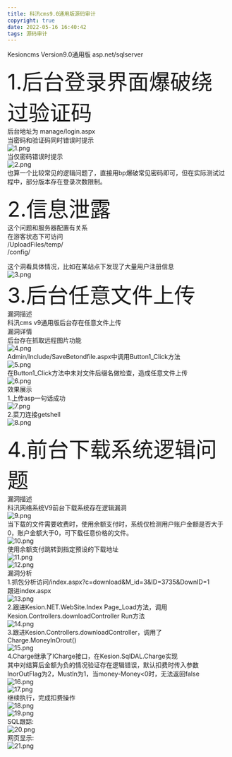 ```yaml
---
title: 科汛cms9.0通用版源码审计
copyright: true
date: 2022-05-16 16:40:42
tags: 源码审计
---
```

Kesioncms Version9.0通用版  asp.net/sqlserver
<!--more-->

<font size=10>1.后台登录界面爆破绕过验证码</font>  
后台地址为 manage/login.aspx  
当密码和验证码同时错误时提示  
![1.png](https://lockcy-github-io.vercel.app/2022/05/16/%E7%A7%91%E6%B1%9Bcms9-0%E9%80%9A%E7%94%A8%E7%89%88%E6%BA%90%E7%A0%81%E5%AE%A1%E8%AE%A1/1.png)  
当仅密码错误时提示  
![2.png](https://lockcy-github-io.vercel.app/2022/05/16/%E7%A7%91%E6%B1%9Bcms9-0%E9%80%9A%E7%94%A8%E7%89%88%E6%BA%90%E7%A0%81%E5%AE%A1%E8%AE%A1/2.png)  
也算一个比较常见的逻辑问题了，直接用bp爆破常见密码即可，但在实际测试过程中，部分版本存在登录次数限制。  

<font size=10>2.信息泄露</font>  
这个问题和服务器配置有关系  
在游客状态下可访问  
/UploadFiles/temp/  
/config/  

这个洞看具体情况，比如在某站点下发现了大量用户注册信息  
![3.png](https://lockcy-github-io.vercel.app/2022/05/16/%E7%A7%91%E6%B1%9Bcms9-0%E9%80%9A%E7%94%A8%E7%89%88%E6%BA%90%E7%A0%81%E5%AE%A1%E8%AE%A1/3.png)  
<font size=10>3.后台任意文件上传</font>  
漏洞描述  
科汛cms v9通用版后台存在任意文件上传  
漏洞详情  
后台存在抓取远程图片功能  
![4.png](https://lockcy-github-io.vercel.app/2022/05/16/%E7%A7%91%E6%B1%9Bcms9-0%E9%80%9A%E7%94%A8%E7%89%88%E6%BA%90%E7%A0%81%E5%AE%A1%E8%AE%A1/4.png)    
Admin/Include/SaveBetondfile.aspx中调用Button1_Click方法  
![5.png](https://lockcy-github-io.vercel.app/2022/05/16/%E7%A7%91%E6%B1%9Bcms9-0%E9%80%9A%E7%94%A8%E7%89%88%E6%BA%90%E7%A0%81%E5%AE%A1%E8%AE%A1/5.png)    
在Button1_Click方法中未对文件后缀名做检查，造成任意文件上传  
![6.png](https://lockcy-github-io.vercel.app/2022/05/16/%E7%A7%91%E6%B1%9Bcms9-0%E9%80%9A%E7%94%A8%E7%89%88%E6%BA%90%E7%A0%81%E5%AE%A1%E8%AE%A1/6.png)    
效果展示  
1.上传asp一句话成功  
![7.png](https://lockcy-github-io.vercel.app/2022/05/16/%E7%A7%91%E6%B1%9Bcms9-0%E9%80%9A%E7%94%A8%E7%89%88%E6%BA%90%E7%A0%81%E5%AE%A1%E8%AE%A1/7.png)    
2.菜刀连接getshell  
![8.png](https://lockcy-github-io.vercel.app/2022/05/16/%E7%A7%91%E6%B1%9Bcms9-0%E9%80%9A%E7%94%A8%E7%89%88%E6%BA%90%E7%A0%81%E5%AE%A1%E8%AE%A1/8.png)     

<font size=10>4.前台下载系统逻辑问题</font>  
漏洞描述  
科汛网络系统V9前台下载系统存在逻辑漏洞  
![9.png](https://lockcy-github-io.vercel.app/2022/05/16/%E7%A7%91%E6%B1%9Bcms9-0%E9%80%9A%E7%94%A8%E7%89%88%E6%BA%90%E7%A0%81%E5%AE%A1%E8%AE%A1/9.png)     
当下载的文件需要收费时，使用余额支付时，系统仅检测用户账户金额是否大于0，账户金额大于0，可下载任意价格的文件。  
![10.png](https://lockcy-github-io.vercel.app/2022/05/16/%E7%A7%91%E6%B1%9Bcms9-0%E9%80%9A%E7%94%A8%E7%89%88%E6%BA%90%E7%A0%81%E5%AE%A1%E8%AE%A1/10.png)     
使用余额支付跳转到指定预设的下载地址  
![11.png](https://lockcy-github-io.vercel.app/2022/05/16/%E7%A7%91%E6%B1%9Bcms9-0%E9%80%9A%E7%94%A8%E7%89%88%E6%BA%90%E7%A0%81%E5%AE%A1%E8%AE%A1/11.png)     
![12.png](https://lockcy-github-io.vercel.app/2022/05/16/%E7%A7%91%E6%B1%9Bcms9-0%E9%80%9A%E7%94%A8%E7%89%88%E6%BA%90%E7%A0%81%E5%AE%A1%E8%AE%A1/12.png)     
漏洞分析  
1.抓包分析访问/index.aspx?c=download&M_id=3&ID=3735&DownID=1  
跟进index.aspx  
![13.png](https://lockcy-github-io.vercel.app/2022/05/16/%E7%A7%91%E6%B1%9Bcms9-0%E9%80%9A%E7%94%A8%E7%89%88%E6%BA%90%E7%A0%81%E5%AE%A1%E8%AE%A1/13.png)     
2.跟进Kesion.NET.WebSite.Index  Page_Load方法，调用Kesion.Controllers.downloadController Run方法  
![14.png](https://lockcy-github-io.vercel.app/2022/05/16/%E7%A7%91%E6%B1%9Bcms9-0%E9%80%9A%E7%94%A8%E7%89%88%E6%BA%90%E7%A0%81%E5%AE%A1%E8%AE%A1/14.png)     
3.跟进Kesion.Controllers.downloadController，调用了Charge.MoneyInOrout()  
![15.png](https://lockcy-github-io.vercel.app/2022/05/16/%E7%A7%91%E6%B1%9Bcms9-0%E9%80%9A%E7%94%A8%E7%89%88%E6%BA%90%E7%A0%81%E5%AE%A1%E8%AE%A1/15.png)    
4.Charge继承了ICharge接口，在Kesion.SqlDAL.Charge实现  
其中对结算后金额为负的情况验证存在逻辑错误，默认扣费时传入参数InorOutFlag为2，MustIn为1，当money-Money<0时，无法返回false  
![16.png](https://lockcy-github-io.vercel.app/2022/05/16/%E7%A7%91%E6%B1%9Bcms9-0%E9%80%9A%E7%94%A8%E7%89%88%E6%BA%90%E7%A0%81%E5%AE%A1%E8%AE%A1/16.png)    
![17.png](https://lockcy-github-io.vercel.app/2022/05/16/%E7%A7%91%E6%B1%9Bcms9-0%E9%80%9A%E7%94%A8%E7%89%88%E6%BA%90%E7%A0%81%E5%AE%A1%E8%AE%A1/17.png)    
继续执行，完成扣费操作  
![18.png](https://lockcy-github-io.vercel.app/2022/05/16/%E7%A7%91%E6%B1%9Bcms9-0%E9%80%9A%E7%94%A8%E7%89%88%E6%BA%90%E7%A0%81%E5%AE%A1%E8%AE%A1/18.png)    
![19.png](https://lockcy-github-io.vercel.app/2022/05/16/%E7%A7%91%E6%B1%9Bcms9-0%E9%80%9A%E7%94%A8%E7%89%88%E6%BA%90%E7%A0%81%E5%AE%A1%E8%AE%A1/19.png)    
SQL跟踪:  
![20.png](https://lockcy-github-io.vercel.app/2022/05/16/%E7%A7%91%E6%B1%9Bcms9-0%E9%80%9A%E7%94%A8%E7%89%88%E6%BA%90%E7%A0%81%E5%AE%A1%E8%AE%A1/20.png)    
网页显示:  
![21.png](https://lockcy-github-io.vercel.app/2022/05/16/%E7%A7%91%E6%B1%9Bcms9-0%E9%80%9A%E7%94%A8%E7%89%88%E6%BA%90%E7%A0%81%E5%AE%A1%E8%AE%A1/21.png)    
